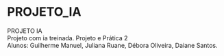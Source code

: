 # PROJETO_IA
PROJETO IA
<br> Projeto com ia treinada. Projeto e Prática 2
<br> Alunos: Guilherme Manuel, Juliana Ruane, Débora Oliveira, Daiane Santos.
